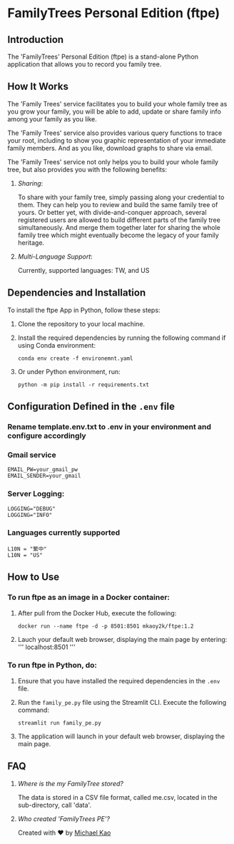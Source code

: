 # FamilyTrees Personal Edition (ftpe)

## Introduction

The 'FamilyTrees' Personal Edition (ftpe) is a stand-alone Python application that allows you to record you family tree.

## How It Works

The 'Family Trees' service facilitates you to build your whole family tree as you grow your family, you will be able to add, update or share family info among your family as you like.

The 'Family Trees' service also provides various query functions to trace your root, including to show you graphic representation of your immediate family members. And as you like, download graphs to share via email.

The 'Family Trees' service not only helps you to build your whole family tree, but also provides you with the following benefits:

1. _Sharing_: 
   
   To share with your family tree, simply passing along your credential to them. They can help you to review and build the same family tree of yours. Or better yet, with divide-and-conquer approach, several registered users are allowed to build different parts of the family tree simultaneously. And merge them together later for sharing the whole family tree which might eventually become the legacy of your family heritage.
   
2. _Multi-Language Support_: 
   
   Currently, supported languages: TW, and US

## Dependencies and Installation

To install the ftpe App in Python, follow these steps:

1. Clone the repository to your local machine.

2. Install the required dependencies by running the following command if using Conda environment:

   ```
   conda env create -f environemnt.yaml
   ```
   
3. Or under Python environment, run:
   
   ```
   python -m pip install -r requirements.txt
   ```

## Configuration Defined in the `.env` file

### Rename template.env.txt to .env in your environment and configure accordingly

### Gmail service
   ```
EMAIL_PW=your_gmail_pw
EMAIL_SENDER=your_gmail
   ```

### Server Logging: 
   ```
LOGGING="DEBUG"
LOGGING="INFO"
   ```

### Languages currently supported
   ```
L10N = "繁中"
L10N = "US"
   ```

## How to Use

### To run ftpe as an image in a Docker container:

1. After pull from the Docker Hub, execute the following:
   ```
   docker run --name ftpe -d -p 8501:8501 mkaoy2k/ftpe:1.2
   ```
2. Lauch your default web browser, displaying the main page by entering:
   '''
   localhost:8501
   '''

### To run ftpe in Python, do:

1. Ensure that you have installed the required dependencies in the `.env` file.

2. Run the `family_pe.py` file using the Streamlit CLI. Execute the following command:

   ```
   streamlit run family_pe.py
   ```

3. The application will launch in your default web browser, displaying the main page.

## FAQ

1. _Where is the my FamilyTree stored?_

   The data is stored in a CSV file format, called me.csv, located in the sub-directory, call 'data'.
   
2. _Who created 'FamilyTrees PE'?_
    
   Created with ❤️ by 
   [Michael Kao](https://github.com/mkaoy2k)
